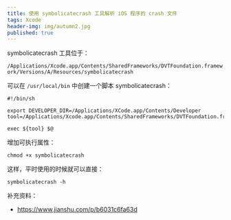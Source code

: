 ```yaml
---
title: 使用 symbolicatecrash 工具解析 iOS 程序的 crash 文件
tags: Xcode
header-img: img/autumn2.jpg
published: true
---
```


symbolicatecrash 工具位于：

`/Applications/Xcode.app/Contents/SharedFrameworks/DVTFoundation.framework/Versions/A/Resources/symbolicatecrash`

可以在 `/usr/local/bin` 中创建一个脚本 symbolicatecrash：
```shell
#!/bin/sh

export DEVELOPER_DIR=/Applications/XCode.app/Contents/Developer
tool=/Applications/Xcode.app/Contents/SharedFrameworks/DVTFoundation.framework/Versions/A/Resources/symbolicatecrash

exec ${tool} $@

```

增加可执行属性：
```shell
chmod +x symbolicatecrash
```

这样，平时使用的时候就可以直接：
```shell
symbolicatecrash -h
```

补充资料：
+ https://www.jianshu.com/p/b6031c6fa63d
